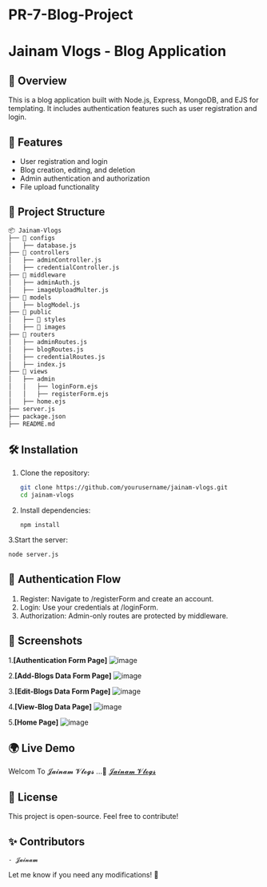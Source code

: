 # PR-7-Blog-Project

# Jainam Vlogs - Blog Application

## 📌 Overview
This is a blog application built with Node.js, Express, MongoDB, and EJS for templating. It includes authentication features such as user registration and login.

## 🚀 Features
- User registration and login
- Blog creation, editing, and deletion
- Admin authentication and authorization
- File upload functionality

## 📂 Project Structure

```sh
📦 Jainam-Vlogs
├── 📂 configs
│   ├── database.js
├── 📂 controllers
│   ├── adminController.js
│   ├── credentialController.js
├── 📂 middleware
│   ├── adminAuth.js
│   ├── imageUploadMulter.js
├── 📂 models
│   ├── blogModel.js
├── 📂 public
│   ├── 📂 styles
│   ├── 📂 images
├── 📂 routers
│   ├── adminRoutes.js
│   ├── blogRoutes.js
│   ├── credentialRoutes.js
│   ├── index.js
├── 📂 views
│   ├── admin
│   │   ├── loginForm.ejs
│   │   ├── registerForm.ejs
│   ├── home.ejs
├── server.js
├── package.json
├── README.md

```


## 🛠️ Installation
1. Clone the repository:
   ```bash
   git clone https://github.com/yourusername/jainam-vlogs.git
   cd jainam-vlogs
2. Install dependencies:
   ```base
   npm install
3.Start the server:
   ```bash
   node server.js
   ```

## 🔑 Authentication Flow

1. Register: Navigate to /registerForm and create an account.
2. Login: Use your credentials at /loginForm.
3. Authorization: Admin-only routes are protected by middleware.

## 📸 Screenshots

1.**[Authentication Form Page]**  ![image](https://github.com/user-attachments/assets/a9422b85-d96c-45e4-af42-363e72d0b7b9) <!-- Add screenshots in a 'screenshots' folder -->

2.**[Add-Blogs Data Form Page]**  ![image](https://github.com/user-attachments/assets/636dacbf-4ed4-4f81-8ec4-8bfde39ef8df) <!-- Add screenshots in a 'screenshots' folder -->

3.**[Edit-Blogs Data Form Page]**  ![image](https://github.com/user-attachments/assets/6734a5bb-ae20-4bb0-96e7-f7af48d2f135) <!-- Add screenshots in a 'screenshots' folder -->

4.**[View-Blog Data Page]**  ![image](https://github.com/user-attachments/assets/1d959f8d-2de6-44cf-83ee-e55f240ec460) <!-- Add screenshots in a 'screenshots' folder -->

5.**[Home Page]**  ![image](https://github.com/user-attachments/assets/660b85d9-b130-4c80-a65d-8584bf97278b) <!-- Add screenshots in a 'screenshots' folder -->

## 🌍 Live Demo

Welcom To 𝓙𝓪𝓲𝓷𝓪𝓶 𝓥𝓵𝓸𝓰𝓼 ...🚀 [𝓙𝓪𝓲𝓷𝓪𝓶 𝓥𝓵𝓸𝓰𝓼](https://pr-7-blog-project-5ife.onrender.com) <!-- Replace with actual hosted link -->

## 📜 License

This project is open-source. Feel free to contribute!

## ✨ **Contributors**
    - 𝓙𝓪𝓲𝓷𝓪𝓶 

Let me know if you need any modifications! 🚀
